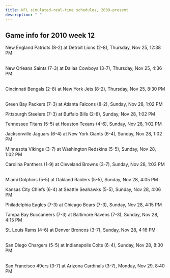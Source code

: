```yaml
---
title: NFL simulated-real-time schedules, 2009-present
description: " "
---
```


## Game info for 2010 week 12
New England Patriots (8-2) at Detroit Lions (2-8), Thursday, Nov 25, 12:38 PM

<br/>New Orleans Saints (7-3) at Dallas Cowboys (3-7), Thursday, Nov 25, 4:36 PM

<br/>Cincinnati Bengals (2-8) at New York Jets (8-2), Thursday, Nov 25, 8:30 PM

<br/>Green Bay Packers (7-3) at Atlanta Falcons (8-2), Sunday, Nov 28, 1:02 PM

Pittsburgh Steelers (7-3) at Buffalo Bills (2-8), Sunday, Nov 28, 1:02 PM

Tennessee Titans (5-5) at Houston Texans (4-6), Sunday, Nov 28, 1:02 PM

Jacksonville Jaguars (6-4) at New York Giants (6-4), Sunday, Nov 28, 1:02 PM

Minnesota Vikings (3-7) at Washington Redskins (5-5), Sunday, Nov 28, 1:02 PM

Carolina Panthers (1-9) at Cleveland Browns (3-7), Sunday, Nov 28, 1:03 PM

<br/>Miami Dolphins (5-5) at Oakland Raiders (5-5), Sunday, Nov 28, 4:05 PM

Kansas City Chiefs (6-4) at Seattle Seahawks (5-5), Sunday, Nov 28, 4:06 PM

Philadelphia Eagles (7-3) at Chicago Bears (7-3), Sunday, Nov 28, 4:15 PM

Tampa Bay Buccaneers (7-3) at Baltimore Ravens (7-3), Sunday, Nov 28, 4:15 PM

St. Louis Rams (4-6) at Denver Broncos (3-7), Sunday, Nov 28, 4:16 PM

<br/>San Diego Chargers (5-5) at Indianapolis Colts (6-4), Sunday, Nov 28, 8:30 PM

<br/>San Francisco 49ers (3-7) at Arizona Cardinals (3-7), Monday, Nov 29, 8:40 PM

